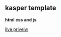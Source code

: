 ## kasper template 
__html css and js__



[live priveiw](https://eliasyasser.github.io/kasper-template/)
